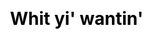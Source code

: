---
title: Whit yi' wantin'
permalink: /whit-yi-wantin/
#bg:
#teaser 
#date:
description:
#tags: ["childhood", "generative", "motion", "study"]
css:
  - custom.css
js:
  - custom.js
#links:
eleventyExcludeFromCollections: true
---